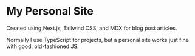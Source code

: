 # My Personal Site

Created using Next.js, Tailwind CSS, and MDX for blog post articles.

Normally I use TypeScript for projects, but a personal site works just fine with good, old-fashioned JS.
